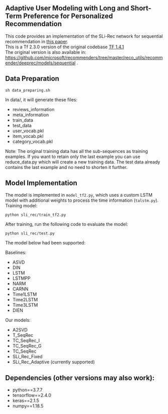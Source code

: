 ## Adaptive User Modeling with Long and Short-Term Preference for Personalized Recommendation
This code provides an implementation of the SLi-Rec network for sequential recommendation in [this paper](https://www.microsoft.com/en-us/research/uploads/prod/2019/07/IJCAI19-ready_v1.pdf). <br />
This is a Tf 2.3.0 version of the original codebase [TF 1.4.1](https://github.com/zepingyu0512/sli_rec) <br />
The original version is also available in: <br />
https://github.com/microsoft/recommenders/tree/master/reco_utils/recommender/deeprec/models/sequential .

## Data Preparation
```
sh data_preparing.sh
```
In data/, it will generate these files: 
- reviews_information
- meta_information
- train_data 
- test_data
- user_vocab.pkl 
- item_vocab.pkl 
- category_vocab.pkl 

Note: The original training data has all the sub-sequences as training examples. If you want to retain only the
last example you can use reduce_data.py which will create a new training data. The test data already contains the
last example and no need to shorten it further. 

## Model Implementation
The model is implemented in ```model_tf2.py```, which uses a custom LSTM model with additional weights to process 
the time information (```talstm.py```).
Training model:
```
python sli_rec/train_tf2.py
```

After training, run the following code to evaluate the model:
```
python sli_rec/test.py
```

The model below had been supported: 

Baselines:
- ASVD
- DIN
- LSTM
- LSTMPP
- NARM
- CARNN
- Time1LSTM
- Time2LSTM
- Time3LSTM
- DIEN

Our models:
- A2SVD
- T_SeqRec
- TC_SeqRec_I
- TC_SeqRec_G
- TC_SeqRec
- SLi_Rec_Fixed
- SLi_Rec_Adaptive (currently supported)

## Dependencies (other versions may also work):
- python==3.7.7
- tensorflow==2.4.0
- keras==2.1.5
- numpy==1.18.5
